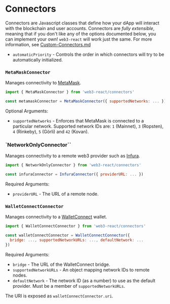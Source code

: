 # Connectors

Connectors are Javascript classes that define how your dApp will interact with the blockchain and user accounts. Connectors are _fully extensible_, meaning that if you don't like any of the options documented below, you can implement your own! `web3-react` will work just the same. For more information, see [Custom-Connectors.md](./Custom-Connectors.md)

- `automaticPriority` - Controls the order in which connectors will try to be automatically initialized.

### `MetaMaskConnector`

Manages connectivity to [MetaMask](https://metamask.io/).

```javascript
import { MetaMaskConnector } from 'web3-react/connectors'

const metamaskConnector = MetaMaskConnector({ supportedNetworks: ... })
```

Optional Arguments:

- `supportedNetworks` - Enforces that MetaMask is connected to a particular network. Supported network IDs are: `1` (Mainnet), `3` (Ropsten), `4` (Rinkeby), `5` (Görli) and `42` (Kovan).

### `NetworkOnlyConnector``

Manages connectivity to a remote web3 provider such as [Infura](https://infura.io/).

```javascript
import { NetworkOnlyConnector } from 'web3-react/connectors'

const infuraConnector = InfuraConnector({ providerURL: ... })
```

Required Arguments:

- `providerURL` - The URL of a remote node.

### `WalletConnectConnector`

Manages connectivity to a [WalletConnect](https://docs.walletconnect.org/) wallet.

```javascript
import { WalletConnectConnector } from 'web3-react/connectors'

const walletConnectConnector = WalletConnectConnector({
  bridge: ..., supportedNetworkURLs: ..., defaultNetwork: ...
})
```

Required Arguments:

- `bridge` - The URL of the WalletConnect bridge.
- `supportedNetworkURLs` - An object mapping network IDs to remote nodes.
- `defaultNetwork` - The network ID (as a number) to use as the default provider. Must be a member of `supportedNetworkURLs`.

The URI is exposed as `walletConnectConnector.uri`.
